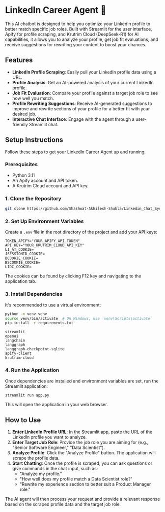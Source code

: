 # LinkedIn Career Agent 🚀

This AI chatbot is designed to help you optimize your LinkedIn profile to better match specific job roles. Built with Streamlit for the user interface, Apify for profile scraping, and Krutrim Cloud (DeepSeek-R1) for AI capabilities, it allows you to analyze your profile, get job fit evaluations, and receive suggestions for rewriting your content to boost your chances.

## Features

  * **LinkedIn Profile Scraping**: Easily pull your LinkedIn profile data using a URL.
  * **Profile Analysis**: Get an AI-powered analysis of your current LinkedIn profile.
  * **Job Fit Evaluation**: Compare your profile against a target job role to see how well you match.
  * **Profile Rewriting Suggestions**: Receive AI-generated suggestions to improve and rewrite sections of your profile for a better fit with your desired job.
  * **Interactive Chat Interface**: Engage with the agent through a user-friendly Streamlit chat.

## Setup Instructions

Follow these steps to get your LinkedIn Career Agent up and running.

### Prerequisites

  * Python 3.11
  * An Apify account and API token.
  * A Krutrim Cloud account and API key.

### 1\. Clone the Repository

```bash
git clone https://github.com/Shashwat-Akhilesh-Shukla/Linkedin_Chat_System
```

### 2\. Set Up Environment Variables

Create a `.env` file in the root directory of the project and add your API keys:

```
TOKEN_APIFY="YOUR_APIFY_API_TOKEN"
API_KEY="YOUR_KRUTRIM_CLOUD_API_KEY"
LI_AT_COOKIE=
JSESSIONID_COOKIE=
BCOOKIE_COOKIE=
BSCOOKIE_COOKIE=
LIDC_COOKIE=
```
The cookies can be found by clicking F12 key and navigating to the application tab.
### 3\. Install Dependencies

It's recommended to use a virtual environment:

```bash
python -m venv venv
source venv/bin/activate  # On Windows, use `venv\Scripts\activate`
pip install -r requirements.txt
```
```
streamlit
openai
langchain
langgraph
langgraph-checkpoint-sqlite
apify-client
krutrim-cloud
```

### 4\. Run the Application

Once dependencies are installed and environment variables are set, run the Streamlit application:

```bash
streamlit run app.py
```

This will open the application in your web browser.

## How to Use

1.  **Enter LinkedIn Profile URL**: In the Streamlit app, paste the URL of the LinkedIn profile you want to analyze.
2.  **Enter Target Job Role**: Provide the job role you are aiming for (e.g., "Senior Software Engineer," "Data Scientist").
3.  **Analyze Profile**: Click the "Analyze Profile" button. The application will scrape the profile data.
4.  **Start Chatting**: Once the profile is scraped, you can ask questions or give commands in the chat input, such as:
      * "Analyze my profile."
      * "How well does my profile match a Data Scientist role?"
      * "Rewrite my experience section to better suit a Product Manager role."

The AI agent will then process your request and provide a relevant response based on the scraped profile data and the target job role.
